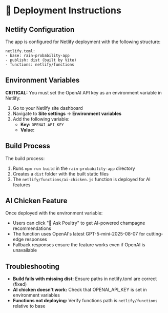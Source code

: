 # 🚀 Deployment Instructions

## Netlify Configuration

The app is configured for Netlify deployment with the following structure:

```
netlify.toml:
- base: rain-probability-app
- publish: dist (built by Vite)
- functions: netlify/functions
```

## Environment Variables

**CRITICAL:** You must set the OpenAI API key as an environment variable in Netlify:

1. Go to your Netlify site dashboard
2. Navigate to **Site settings** → **Environment variables**
3. Add the following variable:
   - **Key:** `OPENAI_API_KEY`
   - **Value:** 
## Build Process

The build process:
1. Runs `npm run build` in the `rain-probability-app` directory
2. Creates a `dist` folder with the built static files
3. The `netlify/functions/ai-chicken.js` function is deployed for AI features

## AI Chicken Feature

Once deployed with the environment variable:
- Users can click "🐔 Ask Poultry" to get AI-powered champagne recommendations
- The function uses OpenAI's latest GPT-5-mini-2025-08-07 for cutting-edge responses
- Fallback responses ensure the feature works even if OpenAI is unavailable

## Troubleshooting

- **Build fails with missing dist:** Ensure paths in netlify.toml are correct (fixed)
- **AI chicken doesn't work:** Check that OPENAI_API_KEY is set in environment variables
- **Functions not deploying:** Verify functions path is `netlify/functions` relative to base 